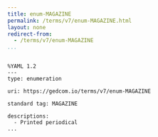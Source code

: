 ```yaml
---
title: enum-MAGAZINE
permalink: /terms/v7/enum-MAGAZINE.html
layout: none
redirect-from:
  - /terms/v7/enum-MAGAZINE
...
```


```

%YAML 1.2
---
type: enumeration

uri: https://gedcom.io/terms/v7/enum-MAGAZINE

standard tag: MAGAZINE

descriptions:
  - Printed periodical
...

```
